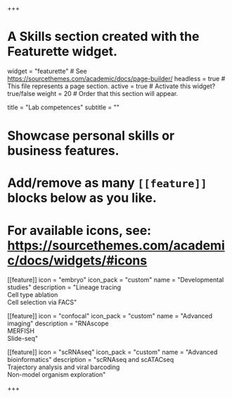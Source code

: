 +++
# A Skills section created with the Featurette widget.
widget = "featurette"  # See https://sourcethemes.com/academic/docs/page-builder/
headless = true  # This file represents a page section.
active = true  # Activate this widget? true/false
weight = 20  # Order that this section will appear.

title = "Lab competences"
subtitle = ""

# Showcase personal skills or business features.
# 
# Add/remove as many `[[feature]]` blocks below as you like.
# 
# For available icons, see: https://sourcethemes.com/academic/docs/widgets/#icons



[[feature]]
  icon = "embryo"
  icon_pack = "custom"
  name = "Developmental studies"
  description = "Lineage tracing<br/>Cell type ablation<br/>Cell selection via FACS"  

[[feature]]
  icon = "confocal"
  icon_pack = "custom"
  name = "Advanced imaging"
  description = "RNAscope<br/>MERFISH<br/>Slide-seq"
  
[[feature]]
  icon = "scRNAseq"
  icon_pack = "custom"
  name = "Advanced bioinformatics"
  description = "scRNAseq and scATACseq<br/>Trajectory analysis and viral barcoding<br/>Non-model organism exploration"  


+++
